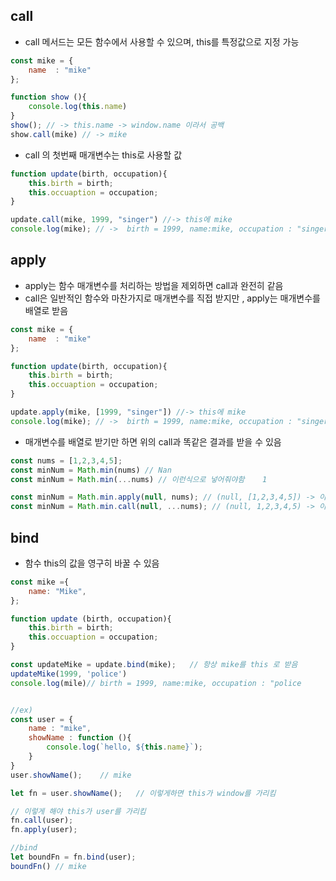 ## call
  - call 메서드는 모든 함수에서 사용할 수 있으며, this를 특정값으로 지정 가능
````js
const mike = {
    name  : "mike"
};

function show (){
    console.log(this.name)
}
show(); // -> this.name -> window.name 이라서 공백
show.call(mike) // -> mike
````
 - call 의 첫번째 매개변수는 this로 사용할 값
````js
function update(birth, occupation){
    this.birth = birth;
    this.occuaption = occupation;
}

update.call(mike, 1999, "singer") //-> this에 mike
console.log(mike); // ->  birth = 1999, name:mike, occupation : "singer 이런식으로 출력됨
````
## apply
 - apply는 함수 매개변수를 처리하는 방법을 제외하면 call과 완전히 같음
 - call은 일반적인 함수와 마찬가지로 매개변수를 직접 받지만 , apply는 매개변수를 배열로 받음
````js
const mike = {
    name  : "mike"
};

function update(birth, occupation){
    this.birth = birth;
    this.occuaption = occupation;
}

update.apply(mike, [1999, "singer"]) //-> this에 mike
console.log(mike); // ->  birth = 1999, name:mike, occupation : "singer 이런식으로 출력됨
````
 - 매개변수를 배열로 받기만 하면 위의 call과 똑같은 결과를 받을 수 있음
````js
const nums = [1,2,3,4,5];
const minNum = Math.min(nums) // Nan
const minNum = Math.min(...nums) // 이런식으로 넣어줘야함    1

const minNum = Math.min.apply(null, nums); // (null, [1,2,3,4,5]) -> 이런식으로 들감. null 은 this값임
const minNum = Math.min.call(null, ...nums); // (null, 1,2,3,4,5) -> 이런식으로 들감. null 은 this값임

````

## bind
 - 함수 this의 값을 영구히 바꿀 수 있음
````js
const mike ={
    name: "Mike",
};

function update (birth, occupation){
    this.birth = birth;
    this.occuaption = occupation;
}

const updateMike = update.bind(mike);   // 항상 mike를 this 로 받음
updateMike(1999, 'police')
console.log(mile)// birth = 1999, name:mike, occupation : "police


//ex)
const user = {
    name : "mike",
    showName : function (){
        console.log(`hello, ${this.name}`);
    }
}
user.showName();    // mike

let fn = user.showName();   // 이렇게하면 this가 window를 가리킴

// 이렇게 해야 this가 user를 가리킴
fn.call(user);
fn.apply(user);

//bind
let boundFn = fn.bind(user);
boundFn() // mike

````


